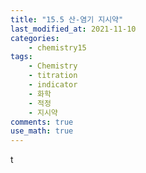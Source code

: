 ```yaml
---
title: "15.5 산-염기 지시약"
last_modified_at: 2021-11-10
categories:
    - chemistry15
tags:
    - Chemistry
    - titration
    - indicator
    - 화학
    - 적정
    - 지시약
comments: true
use_math: true
---
```


t